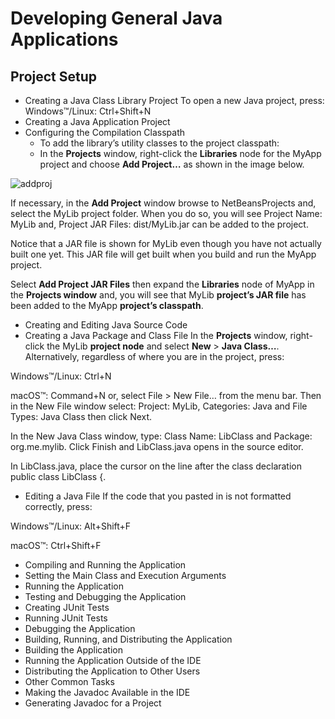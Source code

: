 # Developing General Java Applications
## Project Setup
- Creating a Java Class Library Project
  To open a new Java project, press:
Windows™/Linux: Ctrl+Shift+N
- Creating a Java Application Project
- Configuring the Compilation Classpath
  - To add the library’s utility classes to the project classpath:
  - In the **Projects** window, right-click the **Libraries** node for the MyApp project and choose **Add Project…** as shown in the image below.

![addproj]()

If necessary, in the **Add Project** window browse to NetBeansProjects and, select the MyLib project folder. When you do so, you will see Project Name: MyLib and, Project JAR Files: dist/MyLib.jar can be added to the project.

Notice that a JAR file is shown for MyLib even though you have not actually built one yet. This JAR file will get built when you build and run the MyApp project.

Select **Add Project JAR Files** then expand the **Libraries** node of MyApp in the **Projects window** and, you will see that MyLib **project’s JAR file** has been added to the MyApp **project’s classpath**.

- Creating and Editing Java Source Code
- Creating a Java Package and Class File
In the **Projects** window, right-click the MyLib **project node** and select **New** > **Java Class…**. Alternatively, regardless of where you are in the project, press:

Windows™/Linux: Ctrl+N

macOS™: Command+N
or, select File > New File…​ from the menu bar. Then in the New File window select: Project: MyLib, Categories: Java and File Types: Java Class then click Next.

In the New Java Class window, type: Class Name: LibClass and Package: org.me.mylib. Click Finish and LibClass.java opens in the source editor.

In LibClass.java, place the cursor on the line after the class declaration public class LibClass {.

- Editing a Java File
If the code that you pasted in is not formatted correctly, press:

Windows™/Linux: Alt+Shift+F

macOS™: Ctrl+Shift+F

- Compiling and Running the Application
- Setting the Main Class and Execution Arguments
- Running the Application
- Testing and Debugging the Application
- Creating JUnit Tests
- Running JUnit Tests
- Debugging the Application
- Building, Running, and Distributing the Application
- Building the Application
- Running the Application Outside of the IDE
- Distributing the Application to Other Users
- Other Common Tasks
- Making the Javadoc Available in the IDE
- Generating Javadoc for a Project
